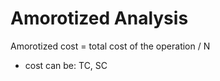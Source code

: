 # Amorotized Analysis

<badge type="info" text="Amorotized = cost of 1 operation" />

Amorotized cost = total cost of the operation / N
* cost can be: TC, SC

